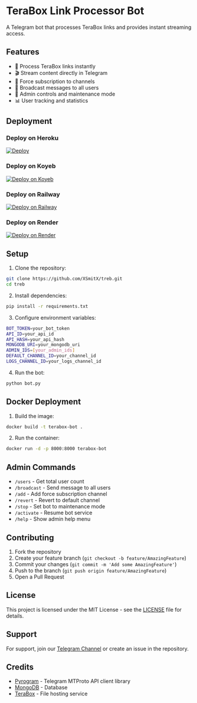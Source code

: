 # TeraBox Link Processor Bot

A Telegram bot that processes TeraBox links and provides instant streaming access.

## Features

- 🔗 Process TeraBox links instantly
- 🎬 Stream content directly in Telegram
- 👥 Force subscription to channels
- 📢 Broadcast messages to all users
- 🔧 Admin controls and maintenance mode
- 📊 User tracking and statistics

## Deployment

### Deploy on Heroku
[![Deploy](https://www.herokucdn.com/deploy/button.svg)](https://heroku.com/deploy?template=https://github.com/XSmitX/treb)

### Deploy on Koyeb
[![Deploy on Koyeb](https://www.koyeb.com/static/images/deploy/button.svg)](https://app.koyeb.com/deploy?type=git&repository=XSmitX/treb&branch=main&name=terabox-bot)

### Deploy on Railway
[![Deploy on Railway](https://railway.app/button.svg)](https://railway.app/new/template?template=https://github.com/XSmitX/treb)

### Deploy on Render
[![Deploy on Render](https://render.com/images/deploy-to-render-button.svg)](https://render.com/deploy?repo=XSmitX/treb)

## Setup

1. Clone the repository:
```bash
git clone https://github.com/XSmitX/treb.git
cd treb
```

2. Install dependencies:
```bash
pip install -r requirements.txt
```

3. Configure environment variables:
```bash
BOT_TOKEN=your_bot_token
API_ID=your_api_id
API_HASH=your_api_hash
MONGODB_URI=your_mongodb_uri
ADMIN_IDS=[your_admin_ids]
DEFAULT_CHANNEL_ID=your_channel_id
LOGS_CHANNEL_ID=your_logs_channel_id
```

4. Run the bot:
```bash
python bot.py
```

## Docker Deployment

1. Build the image:
```bash
docker build -t terabox-bot .
```

2. Run the container:
```bash
docker run -d -p 8000:8000 terabox-bot
```

## Admin Commands

- `/users` - Get total user count
- `/broadcast` - Send message to all users
- `/add` - Add force subscription channel
- `/revert` - Revert to default channel
- `/stop` - Set bot to maintenance mode
- `/activate` - Resume bot service
- `/help` - Show admin help menu

## Contributing

1. Fork the repository
2. Create your feature branch (`git checkout -b feature/AmazingFeature`)
3. Commit your changes (`git commit -m 'Add some AmazingFeature'`)
4. Push to the branch (`git push origin feature/AmazingFeature`)
5. Open a Pull Request

## License

This project is licensed under the MIT License - see the [LICENSE](LICENSE) file for details.

## Support

For support, join our [Telegram Channel](https://t.me/+kkUnhFtiQpA5ZGFl) or create an issue in the repository.

## Credits

- [Pyrogram](https://github.com/pyrogram/pyrogram) - Telegram MTProto API client library
- [MongoDB](https://www.mongodb.com/) - Database
- [TeraBox](https://www.terabox.com/) - File hosting service 
